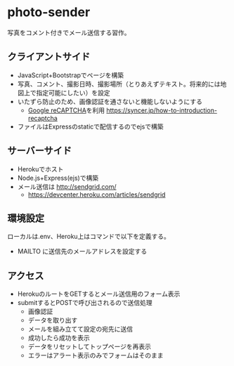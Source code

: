 # photo-sender
写真をコメント付きでメール送信する習作。

## クライアントサイド
- JavaScript+Bootstrapでページを構築
- 写真、コメント、撮影日時、撮影場所（とりあえずテキスト。将来的には地図上で指定可能にしたい）を設定
- いたずら防止のため、画像認証を通さないと機能しないようにする
    - [Google reCAPTCHA](https://www.google.com/recaptcha/intro/index.html)を利用 https://syncer.jp/how-to-introduction-recaptcha
- ファイルはExpressのstaticで配信するのでejsで構築

## サーバーサイド
- Herokuでホスト
- Node.js+Express(ejs)で構築
- メール送信は http://sendgrid.com/ 
    - https://devcenter.heroku.com/articles/sendgrid

## 環境設定
ローカルは.env、Heroku上はコマンドで以下を定義する。
- MAILTO に送信先のメールアドレスを設定する

## アクセス
- HerokuのルートをGETするとメール送信用のフォーム表示
- submitするとPOSTで呼び出されるので送信処理
    - 画像認証
    - データを取り出す
    - メールを組み立てて設定の宛先に送信
    - 成功したら成功を表示
    - データをリセットしてトップページを再表示
    - エラーはアラート表示のみでフォームはそのまま

